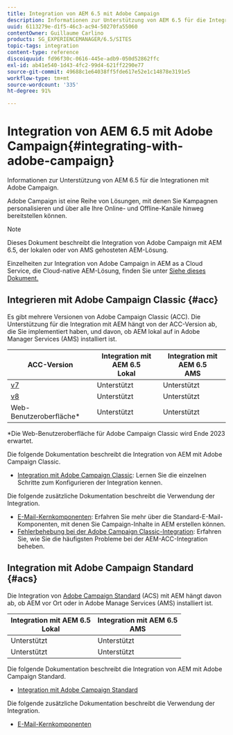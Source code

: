 ```yaml
---
title: Integration von AEM 6.5 mit Adobe Campaign
description: Informationen zur Unterstützung von AEM 6.5 für die Integrationen mit Adobe Campaign.
uuid: 6113279e-d1f5-46c3-ac94-50270fa55060
contentOwner: Guillaume Carlino
products: SG_EXPERIENCEMANAGER/6.5/SITES
topic-tags: integration
content-type: reference
discoiquuid: fd96f30c-0616-445e-adb9-050d52862ffc
exl-id: ab41e540-1d43-4fc2-99d4-621ff2290e77
source-git-commit: 49688c1e64038ff5fde617e52e1c14878e3191e5
workflow-type: tm+mt
source-wordcount: '335'
ht-degree: 91%

---
```



# Integration von AEM 6.5 mit Adobe Campaign{#integrating-with-adobe-campaign}

Informationen zur Unterstützung von AEM 6.5 für die Integrationen mit Adobe Campaign.

Adobe Campaign ist eine Reihe von Lösungen, mit denen Sie Kampagnen personalisieren und über alle Ihre Online- und Offline-Kanäle hinweg bereitstellen können.

>[!NOTE]
>
>Dieses Dokument beschreibt die Integration von Adobe Campaign mit AEM 6.5, der lokalen oder von AMS gehosteten AEM-Lösung.
>
>Einzelheiten zur Integration von Adobe Campaign in AEM as a Cloud Service, die Cloud-native AEM-Lösung, finden Sie unter [Siehe dieses Dokument.](https://experienceleague.adobe.com/docs/experience-manager-cloud-service/content/sites/integrations/campaign.html?lang=de)

## Integrieren mit Adobe Campaign Classic {#acc}

Es gibt mehrere Versionen von Adobe Campaign Classic (ACC). Die Unterstützung für die Integration mit AEM hängt von der ACC-Version ab, die Sie implementiert haben, und davon, ob AEM lokal auf in Adobe Manager Services (AMS) installiert ist.

| ACC-Version | Integration mit AEM 6.5 <br>Lokal | Integration mit AEM 6.5<br>AMS |
|---|---|---|
| [v7](https://experienceleague.adobe.com/docs/campaign-classic.html?lang=de) | Unterstützt | Unterstützt  |
| [v8](https://experienceleague.adobe.com/docs/campaign-v8.html?lang=de) | Unterstützt | Unterstützt  |
| Web-Benutzeroberfläche* | Unterstützt | Unterstützt |

*Die Web-Benutzeroberfläche für Adobe Campaign Classic wird Ende 2023 erwartet.

Die folgende Dokumentation beschreibt die Integration von AEM mit Adobe Campaign Classic.

* [Integration mit Adobe Campaign Classic](/help/sites-administering/campaignonpremise.md): Lernen Sie die einzelnen Schritte zum Konfigurieren der Integration kennen.

Die folgende zusätzliche Dokumentation beschreibt die Verwendung der Integration.

* [E-Mail-Kernkomponenten](https://experienceleague.adobe.com/docs/experience-manager-core-components/using/email/introduction.html?lang=de): Erfahren Sie mehr über die Standard-E-Mail-Komponenten, mit denen Sie Campaign-Inhalte in AEM erstellen können.
* [Fehlerbehebung bei der Adobe Campaign Classic-Integration](/help/sites-administering/troubleshooting-campaignintegration.md): Erfahren Sie, wie Sie die häufigsten Probleme bei der AEM-ACC-Integration beheben.

## Integration mit Adobe Campaign Standard {#acs}

Die Integration von [Adobe Campaign Standard](https://experienceleague.adobe.com/docs/campaign-standard.html?lang=de) (ACS) mit AEM hängt davon ab, ob AEM vor Ort oder in Adobe Manage Services (AMS) installiert ist.

| Integration mit AEM 6.5 <br>Lokal | Integration mit AEM 6.5<br>AMS |
|---|---|
| Unterstützt | Unterstützt |
| Unterstützt | Unterstützt  |

Die folgende Dokumentation beschreibt die Integration von AEM mit Adobe Campaign Standard.

* [Integration mit Adobe Campaign Standard](/help/sites-administering/campaignstandard.md)

Die folgende zusätzliche Dokumentation beschreibt die Verwendung der Integration.

* [E-Mail-Kernkomponenten](https://experienceleague.adobe.com/docs/experience-manager-core-components/using/email/introduction.html?lang=de)
